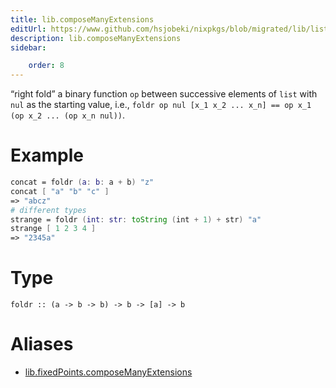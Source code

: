 ```yaml
---
title: lib.composeManyExtensions
editUrl: https://www.github.com/hsjobeki/nixpkgs/blob/migrated/lib/lists.nix#L77C20
description: lib.composeManyExtensions
sidebar:

    order: 8
---
```


“right fold” a binary function `op` between successive elements of
`list` with `nul` as the starting value, i.e.,
`foldr op nul [x_1 x_2 ... x_n] == op x_1 (op x_2 ... (op x_n nul))`.

# Example

```nix
concat = foldr (a: b: a + b) "z"
concat [ "a" "b" "c" ]
=> "abcz"
# different types
strange = foldr (int: str: toString (int + 1) + str) "a"
strange [ 1 2 3 4 ]
=> "2345a"
```

# Type

```
foldr :: (a -> b -> b) -> b -> [a] -> b
```


# Aliases

- [lib.fixedPoints.composeManyExtensions](/nix-doc-comments/reference/lib/fixedpoints/lib-fixedpoints-composemanyextensions)


